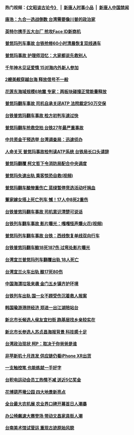 #### 热门视频：[《文昭谈古论今》](https://github.com/gfw-breaker/wenzhao/blob/master/README.md?t=10241534) &nbsp;|&nbsp; [新唐人时事小品](https://github.com/gfw-breaker/ntdtv-comedy/blob/master/README.md?t=10241534) &nbsp;|&nbsp; [新唐人中国禁闻](https://github.com/gfw-breaker/ntdtv-news/blob/master/README.md?t=10241534)

#### [唐浩：九合一选战倒数 台湾需要像川普的政治家](../pages/news206/a1396583.md?t=10241534) 

#### [英特尔携手五大台厂 抢攻Face ID新商机](../pages/news206/a1396619.md?t=10241534) 

#### [普悠玛列车事故 台铁抢修60小时清晨恢复双线通车](../pages/news206/a1396584.md?t=10241534) 

#### [普悠玛事故 护理师泪忆：大家都说先救别人](../pages/news206/a1396576.md?t=10241534) 

#### [千年神木见证爱情  15对海内外新人参加](../pages/news206/a1396557.md?t=10241534) 

#### [2艘美舰穿越台海 释放信号不一般](../pages/news206/a1396459.md?t=10241534) 

#### [花莲东海域规模6地震 专家：两板块碰撞正常能量释放](../pages/news206/a1396455.md?t=10241534) 

#### [普悠玛翻车事故 司机自承关闭ATP 法院裁定50万交保](../pages/news206/a1396449.md?t=10241534) 

#### [台铁普悠玛翻车事故 检方初判车速过快](../pages/news206/a1396341.md?t=10241534) 

#### [普悠玛翻车抢救空拍 台铁27年最严重事故](../pages/news206/a1396340.md?t=10241534) 

#### [中共资金干预选举 台湾调查局：迅速侦办](../pages/news206/a1396337.md?t=10241534) 

#### [人命关天 普悠玛事故检判读ATP系统 台铁局长口头请辞](../pages/news206/a1396323.md?t=10241534) 

#### [普悠玛翻覆 柯文哲下令消防局配合中央调度](../pages/news206/a1396314.md?t=10241534) 

#### [普悠玛失速出轨 乘客惊恐自救(视频)](../pages/news206/a1396311.md?t=10241534) 

#### [普悠玛翻车酿惨重伤亡 蓝绿暂停竞选活动吁捐血](../pages/news206/a1396308.md?t=10241534) 

#### [董家嫁女搭上死亡列车 憾！17人中8死2重伤](../pages/news206/a1396296.md?t=10241534) 

#### [台铁普悠玛翻车事故 司机意识清楚可说话](../pages/news206/a1396295.md?t=10241534) 

#### [台铁列车翻车事故 影片曝光：嘎嘎怪声爆火花(视频)](../pages/news206/a1396289.md?t=10241534) 

#### [普悠玛列车翻车事故 台铁：西线恢复单线双向行车](../pages/news206/a1396287.md?t=10241534) 

#### [台铁普悠玛翻车酿18死187伤 过弯处影片曝光](../pages/news206/a1396236.md?t=10241534) 

#### [台湾宜兰普悠玛列车翻覆出轨 18人死亡](../pages/news206/a1396268.md?t=10241534) 

#### [台湾宜兰火车出轨 酿17死80伤](../pages/news206/a1396246.md?t=10241534) 

#### [中国海漂垃圾来袭 金门五乡镇齐护环境](../pages/news206/a1396243.md?t=10241534) 

#### [台铁列车出轨 国一女不顾受伤沉着救人报案](../pages/news206/a1396237.md?t=10241534) 

#### [韩国瑜游港拼经济 郑进一出江湖陪站台](../pages/news206/a1396231.md?t=10241534) 

#### [新北市长候选人侯友宜扫街 跑基层找乡亲较实在](../pages/news206/a1396226.md?t=10241534) 

#### [新北市长参选人苏贞昌海报背景 科技感十足](../pages/news206/a1396228.md?t=10241534) 

#### [台湾政治现状 柯P：取决于你爸爸是谁](../pages/news206/a1396223.md?t=10241534) 

#### [非苹新机十月连发 供应链仍看iPhone XR出货](../pages/news206/a1396220.md?t=10241534) 

#### [一支触控笔 也能练就一手好字](../pages/news206/a1396217.md?t=10241534) 

#### [台积电运动会员工热情不减 送近5亿奖金](../pages/news206/a1396215.md?t=10241534) 

#### [花博葫芦墩公园 四大地景新亮点](../pages/news206/a1396194.md?t=10241534) 

#### [全台最大农机展 农业界口碑开幕首日人潮暴](../pages/news206/a1396175.md?t=10241534) 

#### [办公椅飙速大赛登场 带动文昌家具街人潮](../pages/news206/a1396163.md?t=10241534) 

#### [台南美术馆试营运 重现古迹原始风貌](../pages/news206/a1396164.md?t=10241534) 

